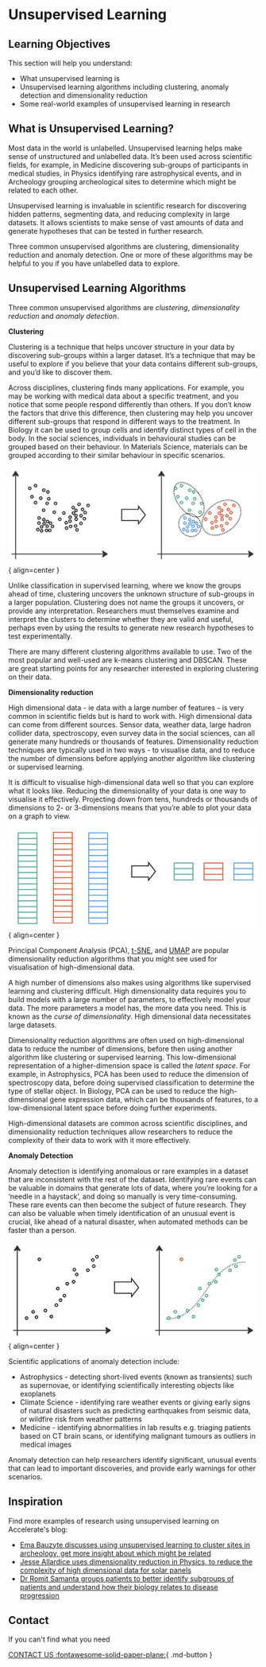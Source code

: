 # Unsupervised Learning


## Learning Objectives

This section will help you understand:

- What unsupervised learning is
- Unsupervised learning algorithms including clustering, anomaly detection and dimensionality reduction
- Some real-world examples of unsupervised learning in research



## What is Unsupervised Learning?

Most data in the world is unlabelled. Unsupervised learning helps make sense of unstructured and unlabelled data. It’s been used across scientific fields, for example, in Medicine discovering sub-groups of participants in medical studies, in Physics identifying rare astrophysical events, and in Archeology grouping archeological sites to determine which might be related to each other.

Unsupervised learning is invaluable in scientific research for discovering hidden patterns, segmenting data, and reducing complexity in large datasets. It allows scientists to make sense of vast amounts of data and generate hypotheses that can be tested in further research.

Three common unsupervised algorithms are clustering, dimensionality reduction and anomaly detection. One or more of these algorithms may be helpful to you if you have unlabelled data to explore. 


## Unsupervised Learning Algorithms

Three common unsupervised algorithms are _clustering_, _dimensionality reduction_ and _anomaly detection_.

**Clustering**

Clustering is a technique that helps uncover structure in your data by discovering sub-groups within a larger dataset. It’s a technique that may be useful to explore if you believe that your data contains different sub-groups, and you’d like to discover them.

Across disciplines, clustering finds many applications. For example, you may be working with medical data about a specific treatment, and you notice that some people respond differently than others. If you don’t know the factors that drive this difference, then clustering may help you uncover different sub-groups that respond in different ways to the treatment. In Biology it can be used to group cells and identify distinct types of cell in the body. In the social sciences, individuals in behavioural studies can be grouped based on their behaviour. In Materials Science, materials can be grouped according to their similar behaviour in specific scenarios. 


![Clustering](imgs/cluster1.png){ align=center }

Unlike classification in supervised learning, where we know the groups ahead of time, clustering uncovers the unknown structure of sub-groups in a larger population. Clustering does not name the groups it uncovers, or provide any interpretation. Researchers must themselves examine and interpret the clusters to determine whether they are valid and useful, perhaps even by using the results to generate new research hypotheses to test experimentally.

There are many different clustering algorithms available to use. Two of the most popular and well-used are k-means clustering and DBSCAN. These are great starting points for any researcher interested in exploring clustering on their data. 



**Dimensionality reduction**

High dimensional data - ie data with a large number of features - is very common in scientific fields but is hard to work with. High dimensional data can come from different sources. Sensor data, weather data, large hadron collider data, spectroscopy, even survey data in the social sciences, can all generate many hundreds or thousands of features. Dimensionality reduction techniques are typically used in two ways - to visualise data, and to reduce the number of dimensions before applying another algorithm like clustering or supervised learning.

It is difficult to visualise high-dimensional data well so that you can explore what it looks like. Reducing the dimensionality of your data is one way to visualise it effectively. Projecting down from tens, hundreds or thousands of dimensions to 2- or 3-dimensions means that you’re able to plot your data on a graph to view.


![Dimensionality Reduction](imgs/dimred.png){ align=center }


Principal Component Analysis (PCA), [t-SNE](https://distill.pub/2016/misread-tsne/), and [UMAP](https://pair-code.github.io/understanding-umap/) are popular dimensionality reduction algorithms that you might see used for visualisation of high-dimensional data.

A high number of dimensions also makes using algorithms like supervised learning and clustering difficult. High dimensionality data requires you to build models with a large number of parameters, to effectively model your data. The more parameters a model has, the more data you need. This is known as the _curse of dimensionality_. High dimensional data necessitates large datasets. 

Dimensionality reduction algorithms are often used on high-dimensional data to reduce the number of dimensions, before then using another algorithm like clustering or supervised learning. This low-dimensional representation of a higher-dimension space is called the _latent space_. For example, in Astrophysics, PCA has been used to reduce the dimension of spectroscopy data, before doing supervised classification to determine the type of stellar object. In Biology, PCA can be used to reduce the high-dimensional gene expression data, which can be thousands of features, to a low-dimensional latent space before doing further experiments.

High-dimensional datasets are common across scientific disciplines, and dimensionality reduction techniques allow researchers to reduce the complexity of their data to work with it more effectively. 


**Anomaly Detection**

Anomaly detection is identifying anomalous or rare examples in a dataset that are inconsistent with the rest of the dataset. Identifying rare events can be valuable in domains that generate lots of data, where you’re looking for a ‘needle in a haystack’, and doing so manually is very time-consuming. These rare events can then become the subject of future research. They can also be valuable when timely identification of an unusual event is crucial, like ahead of a natural disaster, when automated methods can be faster than a person.

![Anomoly Detection](imgs/anomoly1.png){ align=center }

Scientific applications of anomaly detection include:

- Astrophysics - detecting short-lived events (known as transients) such as supernovae, or identifying scientifically interesting objects like exoplanets 
- Climate Science - identifying rare weather events or giving early signs of natural disasters such as predicting earthquakes from seismic data, or wildfire risk from weather patterns
- Medicine - identifying abnormalities in lab results e.g. triaging patients based on CT brain scans, or identifying malignant tumours as outliers in medical images

Anomaly detection can help researchers identify significant, unusual events that can lead to important discoveries, and provide early warnings for other scenarios. 
 


## Inspiration

Find more examples of research using unsupervised learning on Accelerate's blog:

- [Ema Bauzyte discusses using unsupervised learning to cluster sites in archeology, get more insight about which might be related](https://acceleratescience.github.io/accelerate-spark%20data%20science%20residency/2021/06/10/EmBauztye-ML-for-archeology.html)
- [Jesse Allardice uses dimensionality reduction in Physics, to reduce the complexity of high dimensional data for solar panels](https://acceleratescience.github.io/accelerate-spark%20data%20science%20residency/2021/07/08/JesseAllardice-ML-for-solar-tech.html)
- [Dr Romit Samanta groups patients to better identify subgroups of patients and understand how their biology relates to disease progression](https://acceleratescience.github.io/2022/05/17/how-can-we-use-ai-to-understand-acute-respiratory-distress-syndrome.html)

## Contact

If you can't find what you need

[CONTACT US :fontawesome-solid-paper-plane:](mailto:accelerate-mle@cst.cam.ac.uk){ .md-button }






